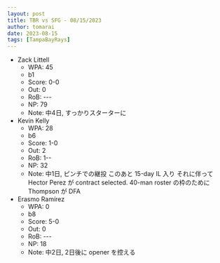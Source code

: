 ```yaml
---
layout: post
title: TBR vs SFG - 08/15/2023
author: tomarai
date: 2023-08-15
tags: [TampaBayRays]
---
```


* Zack Littell
	- WPA: 45
	- b1
	- Score: 0-0
	- Out: 0
	- RoB: ---
	- NP: 79
	- Note: 中4日, すっかりスターターに
* Kevin Kelly
	- WPA: 28
	- b6
	- Score: 1-0
	- Out: 2
	- RoB: 1--
	- NP: 32
	- Note: 中1日, ピンチでの継投 このあと 15-day IL 入り それに伴って Hector Perez が contract selected. 40-man roster の枠のために Thompson が DFA
* Erasmo Ramírez
	- WPA: 0
	- b8
	- Score: 5-0
	- Out: 0
	- RoB: ---
	- NP: 18
	- Note: 中2日, 2日後に opener を控える

